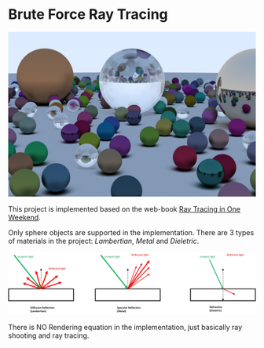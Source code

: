 # Brute Force Ray Tracing

![alt text](/image/finalResult.jpg "")

This project is implemented based on the web-book [Ray Tracing in One Weekend](https://raytracing.github.io/books/RayTracingInOneWeekend.html).

Only sphere objects are supported in the implementation. There are 3 types of materials in the project: *Lambertian*, *Metal* and *Dieletric*.

![alt text](/image/materials.jpg "")

There is NO Rendering equation in the implementation, just basically ray shooting and ray tracing.

